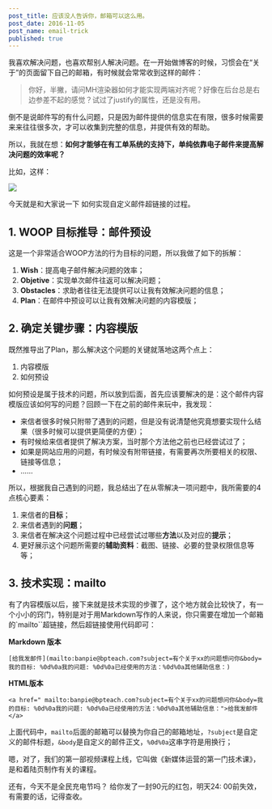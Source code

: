 ```yaml
---
post_title: 应该没人告诉你，邮箱可以这么用。
post_date: 2016-11-05
post_name: email-trick
published: true
---
```

我喜欢解决问题，也喜欢帮别人解决问题。在一开始做博客的时候，习惯会在“关于”的页面留下自己的邮箱，有时候就会常常收到这样的邮件：

> 你好，半撇，请问MH渲染器如何才能实现两端对齐呢？好像在后台总是右边参差不起的感觉？试过了justify的属性，还是没有用。

倒不是说邮件写的有什么问题，只是因为邮件提供的信息实在有限，很多时候需要来来往往很多次，才可以收集到完整的信息，并提供有效的帮助。

所以，我就在想：**如何才能够在有工单系统的支持下，单纯依靠电子邮件来提高解决问题的效率呢？**

比如，这样：

![](./assets/image/emailtrick.gif)

今天就是和大家说一下
如何实现自定义邮件超链接的过程。

## 1. WOOP 目标推导：邮件预设

这是一个非常适合WOOP方法的行为目标的问题，所以我做了如下的拆解：
1. **Wish**：提高电子邮件解决问题的效率；
2. **Objetive**：实现单次邮件往返可以解决问题；
3. **Obstacles**：求助者往往无法提供可以让我有效解决问题的信息；
4. **Plan**：在邮件中预设可以让我有效解决问题的内容模版；

## 2. 确定关键步骤：内容模版

既然推导出了Plan，那么解决这个问题的关键就落地这两个点上：
1. 内容模版
2. 如何预设

如何预设是属于技术的问题，所以放到后面，首先应该要解决的是：这个邮件内容模版应该如何写的问题？回顾一下在之前的邮件来玩中，我发现：
- 来信者很多时候只附带了遇到的问题，但是没有说清楚他究竟想要实现什么结果（很多时候可以提供更简便的方便）；
- 有时候给来信者提供了解决方案，当时那个方法他之前也已经尝试过了；
- 如果是网站应用的问题，有时候没有附带链接，有需要再次所要相关的权限、链接等信息；
- ……

所以，根据我自己遇到的问题，我总结出了在从零解决一项问题中，我所需要的4点核心要素：
1. 来信者的**目标**；
2. 来信者遇到的**问题**；
3. 来信者在解决这个问题过程中已经尝试过哪些**方法**以及对应的**提示**；
3. 更好展示这个问题所需要的**辅助资料**：截图、链接、必要的登录权限信息等等；

## 3. 技术实现：mailto

有了内容模版以后，接下来就是技术实现的步骤了，这个地方就会比较快了，有一个小小的窍门，特别是对于用Markdown写作的人来说，你只需要在增加一个邮箱的`mailto``超链接，然后超链接使用代码即可：

**Markdown 版本**
```
[给我发邮件](mailto:banpie@bpteach.com?subject=有个关于xx的问题想问你&body=我的目标: %0d%0a我的问题: %0d%0a已经使用的方法：%0d%0a其他辅助信息：)
```

**HTML版本**
```
<a href=" mailto:banpie@bpteach.com?subject=有个关于xx的问题想问你&body=我的目标: %0d%0a我的问题: %0d%0a已经使用的方法：%0d%0a其他辅助信息：">给我发邮件</a>
```
上面代码中，`mailto`后面的邮箱可以替换为你自己的邮箱地址，`?subject`是自定义的邮件标题，`&body`是自定义的邮件正文，`%0d%0a`这串字符是用换行；

嗯，对了，我们的第一部视频课程上线，它叫做《新媒体运营的第一门技术课》，是和着陆页制作有关的课程。

还有，今天不是全民充电节吗？ 给你发了一封90元的红包，明天24: 00前失效，有需要的话，记得查收。